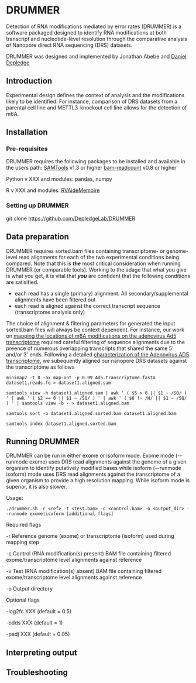 # DRUMMER
Detection of RNA modifications mediated by error rates (DRUMMER) is a software packaged designed to identify RNA modifications at both transcript and nucleotide-level resolution through the comparative analysis of Nanopore direct RNA sequencing (DRS) datasets. 

DRUMMER was designed and implemented by Jonathan Abebe and [Daniel Depledge](https://med.nyu.edu/faculty/daniel-p-depledge)


## Introduction
Experimental design defines the context of analysis and the modifications likely to be identified. For instance, comparison of DRS datasets from a parental cell line and METTL3-knockout cell line allows for the detection of m6A.


## Installation 

### Pre-requisites
DRUMMER requires the following packages to be installed and available in the users path: 
[SAMTools](http://www.htslib.org/) v1.3 or higher
[bam-readcount](https://github.com/genome/bam-readcount) v0.8 or higher

Python v XXX and modules: pandas, numpy

R v XXX and modules: [RVAideMemoire](https://cran.r-project.org/web/packages/RVAideMemoire/index.html)

### Setting up DRUMMER
git clone https://github.com/DepledgeLab/DRUMMER



## Data preparation

DRUMMER requires sorted.bam files containing transcriptome- or genome-level read alignments for each of the two experimental conditions being compared. Note that this is **_the_** most critical consideration when running DRUMMER (or comparable tools). Working to the adage that what you give is what you get, it is vital that **_you_** are confident that the following conditions are satisified.

- each read has a single (primary) alignment. All secondary/supplemental alignments have been filtered out
- each read is aligned against the correct transcript sequence (transcriptome analysis only)

The choice of alignment & filtering parameters for generated the input sorted.bam files will always be context dependent. For instance, our work on [mapping the locations of m6A modifications on the adenovirus Ad5 transcriptome](https://www.biorxiv.org/content/10.1101/865485v1) required careful filtering of sequence alignments due to the preence of numerous overlapping transcripts that shared the same 5' and/or 3' ends. Following a detailed [characterization of the Adenovirus AD5 transcriptome](https://www.biorxiv.org/content/10.1101/2019.12.13.876037v1), we subequently aligned our nanopore DRS datasets against the transcriptome as follows

```
minimap2 -t 8 -ax map-ont -p 0.99 Ad5.transcriptome.fasta dataset1.reads.fq > dataset1.aligned.sam

samtools view -h dataset1.aligned.sam | awk ' ( $5 > 0 || $1 ~ /SQ/ ) ' | awk ' ( $2 == 0 || $1 ~ /SQ/ ) ' | awk ' ( $6 !~ /H/ || $1 ~ /SQ/ ) ' | samtools view -b - > dataset1.aligned.bam

samtools sort -o dataset1.aligned.sorted.bam dataset1.aligned.bam

samtools index dataset1.aligned.sorted.bam
```

## Running DRUMMER
DRUMMER can be run in either exome or isoform mode. Exome mode (--runmode exome) uses DRS read alignments against the genome of a given organism to identify putatively modified bases while isoform (--runmode isoform) mode uses DRS read alignments against the transcriptome of a given organism to provide a high resolution mapping. While isoform mode is superior, it is also slower. 

Usage:
```
./drummer.sh -r <ref> -t <test.bam> -c <control.bam> -o <output_dir> --runmode exome|isoform [additional flags]
```
Required flags

-r  Reference genome (exome) or transcriptome (isoform) used during mapping step

-c  Control (RNA modification(s) present) BAM file containing filtered exome/transcriptome level alignments against reference

-v  Test (RNA modification(s) absent) BAM file containing filtered exome/transcriptome level alignments against reference

-o  Output directory

Optional flags

-log2fc XXX (default = 0.5)

-odds XXX (default = 1)

-padj XXX (default = 0.05)






## Interpreting output



## Troubleshooting














